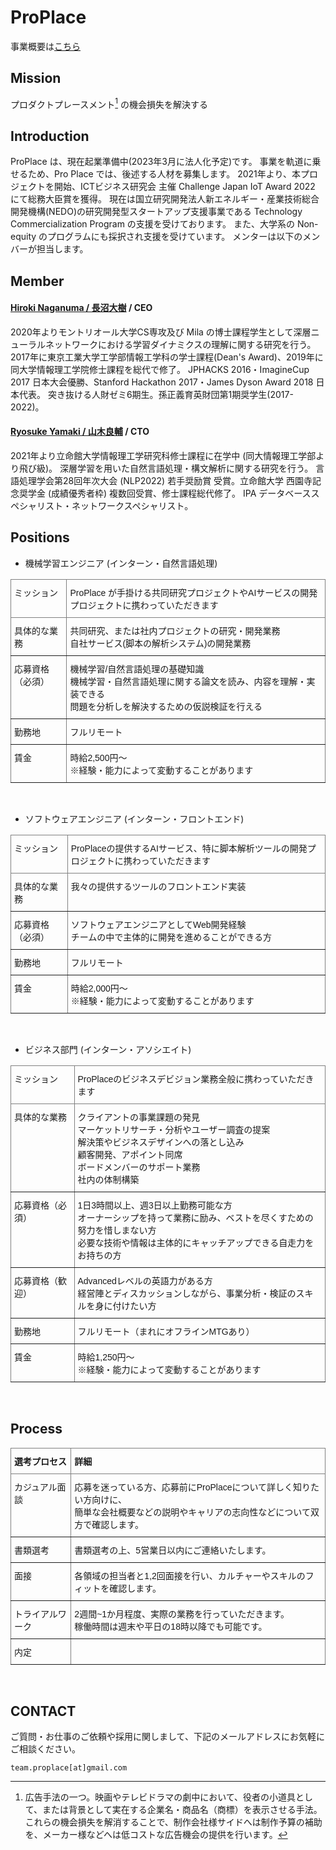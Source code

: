 # ProPlace 

事業概要は[こちら](http://pro-place.site/)

## Mission
プロダクトプレースメント[^1] の機会損失を解決する

## Introduction
ProPlace は、現在起業準備中(2023年3月に法人化予定)です。
事業を軌道に乗せるため、Pro Place では、後述する人材を募集します。
2021年より、本プロジェクトを開始、ICTビジネス研究会 主催 Challenge Japan IoT Award 2022 にて総務大臣賞を獲得。
現在は国立研究開発法人新エネルギー・産業技術総合開発機構(NEDO)の研究開発型スタートアップ支援事業である Technology Commercialization Program の支援を受けております。
また、大学系の Non-equity のプログラムにも採択され支援を受けています。
メンターは以下のメンバーが担当します。

## Member

#### [Hiroki Naganuma / 長沼大樹](https://hiroki11x.github.io/) / CEO

2020年よりモントリオール大学CS専攻及び Mila の博士課程学生として深層ニューラルネットワークにおける学習ダイナミクスの理解に関する研究を行う。
2017年に東京工業大学工学部情報工学科の学士課程(Dean's Award)、2019年に同大学情報理工学院修士課程を総代で修了。
JPHACKS 2016・ImagineCup 2017 日本大会優勝、Stanford Hackathon 2017・James Dyson Award 2018 日本代表。
突き抜ける人財ゼミ6期生。孫正義育英財団第1期奨学生(2017-2022)。 


#### [Ryosuke Yamaki / 山木良輔](https://www.linkedin.com/in/ryosuke-yamaki-b10352163/) / CTO

2021年より立命館大学情報理工学研究科修士課程に在学中 (同大情報理工学部より飛び級)。 深層学習を用いた自然言語処理・構文解析に関する研究を行う。
言語処理学会第28回年次大会 (NLP2022) 若手奨励賞 受賞。立命館大学 西園寺記念奨学金 (成績優秀者枠) 複数回受賞、修士課程総代修了。 
IPA データベーススペシャリスト・ネットワークスペシャリスト。



## Positions
- 機械学習エンジニア (インターン・自然言語処理)

<style type="text/css">
.tg  {border-collapse:collapse;border-spacing:0;}
.tg td{border-color:black;border-style:solid;border-width:1px;font-family:Arial, sans-serif;font-size:14px;
  overflow:hidden;padding:10px 5px;word-break:normal;}
.tg th{border-color:black;border-style:solid;border-width:1px;font-family:Arial, sans-serif;font-size:14px;
  font-weight:normal;overflow:hidden;padding:10px 5px;word-break:normal;}
.tg .tg-0pky{border-color:inherit;text-align:left;vertical-align:top}
</style>
<table class="tg">
<thead>
  <tr>
    <th class="tg-0pky"><span style="font-weight:400;font-style:normal">ミッション</span></th>
    <th class="tg-0pky"><span style="font-weight:400;font-style:normal">ProPlace が手掛ける共同研究プロジェクトやAIサービスの開発プロジェクトに携わっていただきます</span></th>
  </tr>
</thead>
<tbody>
  <tr>
    <td class="tg-0pky"><span style="font-weight:400;font-style:normal">具体的な業務</span></td>
    <td class="tg-0pky">共同研究、または社内プロジェクトの研究・開発業務 <br>自社サービス(脚本の解析システム)の開発業務</td>
  </tr>
  <tr>
    <td class="tg-0pky"><span style="font-weight:400;font-style:normal">応募資格（必須）</span></td>
    <td class="tg-0pky">機械学習/自然言語処理の基礎知識 <br>機械学習・自然言語処理に関する論文を読み、内容を理解・実装できる <br>問題を分析しを解決するための仮説検証を行える</td>
  </tr>
  <tr>
    <td class="tg-0pky"><span style="font-weight:400;font-style:normal">勤務地</span></td>
    <td class="tg-0pky"><span style="font-weight:400;font-style:normal">フルリモート</span></td>
  </tr>
  <tr>
    <td class="tg-0pky">賃金</td>
    <td class="tg-0pky">時給2,500円〜<br>※経験・能力によって変動することがあります</td>
  </tr>
</tbody>
</table>

<br>

<!-- - 機械学習エンジニアインターン (因果推論)

<style type="text/css">
.tg  {border-collapse:collapse;border-spacing:0;}
.tg td{border-color:black;border-style:solid;border-width:1px;font-family:Arial, sans-serif;font-size:14px;
  overflow:hidden;padding:10px 5px;word-break:normal;}
.tg th{border-color:black;border-style:solid;border-width:1px;font-family:Arial, sans-serif;font-size:14px;
  font-weight:normal;overflow:hidden;padding:10px 5px;word-break:normal;}
.tg .tg-0pky{border-color:inherit;text-align:left;vertical-align:top}
</style>
<table class="tg">
<thead>
  <tr>
    <th class="tg-0pky"><span style="font-weight:400;font-style:normal">ミッション</span></th>
    <th class="tg-0pky"><span style="font-weight:400;font-style:normal">ProPlace が手掛ける共同研究プロジェクトやAIサービスの開発プロジェクトに携わっていただきます</span></th>
  </tr>
</thead>
<tbody>
  <tr>
    <td class="tg-0pky"><span style="font-weight:400;font-style:normal">具体的な業務</span></td>
    <td class="tg-0pky">共同研究、または社内プロジェクトの研究・開発業務 <br>自社サービス(プロダクトプレースメントの効果推定システム)の開発業務</td>
  </tr>
  <tr>
    <td class="tg-0pky"><span style="font-weight:400;font-style:normal">応募資格（必須）</span></td>
    <td class="tg-0pky">機械学習/因果推論の基礎知識 <br> 機械学習・因果推論に関する論文を読み、内容を理解・実装できる <br>問題を分析しを解決するための仮説検証を行える</td>
  </tr>
  <tr>
    <td class="tg-0pky"><span style="font-weight:400;font-style:normal">勤務地</span></td>
    <td class="tg-0pky"><span style="font-weight:400;font-style:normal">フルリモート</span></td>
  </tr>
  <tr>
    <td class="tg-0pky">賃金</td>
    <td class="tg-0pky">時給2,500円〜<br>※経験・能力によって変動することがあります</td>
  </tr>
</tbody>
</table>

<br> -->

- ソフトウェアエンジニア (インターン・フロントエンド)

<style type="text/css">
.tg  {border-collapse:collapse;border-spacing:0;}
.tg td{border-color:black;border-style:solid;border-width:1px;font-family:Arial, sans-serif;font-size:14px;
  overflow:hidden;padding:10px 5px;word-break:normal;}
.tg th{border-color:black;border-style:solid;border-width:1px;font-family:Arial, sans-serif;font-size:14px;
  font-weight:normal;overflow:hidden;padding:10px 5px;word-break:normal;}
.tg .tg-0pky{border-color:inherit;text-align:left;vertical-align:top}
</style>
<table class="tg">
<thead>
  <tr>
    <th class="tg-0pky"><span style="font-weight:400;font-style:normal">ミッション</span></th>
    <th class="tg-0pky"><span style="font-weight:400;font-style:normal">ProPlaceの提供するAIサービス、特に脚本解析ツールの開発プロジェクトに携わっていただきます</span></th>
  </tr>
</thead>
<tbody>
  <tr>
    <td class="tg-0pky"><span style="font-weight:400;font-style:normal">具体的な業務</span></td>
    <td class="tg-0pky">我々の提供するツールのフロントエンド実装</td>
  </tr>
  <tr>
    <td class="tg-0pky"><span style="font-weight:400;font-style:normal">応募資格（必須）</span></td>
    <td class="tg-0pky">ソフトウェアエンジニアとしてWeb開発経験 <br>チームの中で主体的に開発を進めることができる方</td>
  </tr>
  <tr>
    <td class="tg-0pky"><span style="font-weight:400;font-style:normal">勤務地</span></td>
    <td class="tg-0pky"><span style="font-weight:400;font-style:normal">フルリモート</span></td>
  </tr>
  <tr>
    <td class="tg-0pky">賃金</td>
    <td class="tg-0pky">時給2,000円〜<br>※経験・能力によって変動することがあります</td>
  </tr>
</tbody>
</table>

<br>

- ビジネス部門 (インターン・アソシエイト)

<style type="text/css">
.tg  {border-collapse:collapse;border-spacing:0;}
.tg td{border-color:black;border-style:solid;border-width:1px;font-family:Arial, sans-serif;font-size:14px;
  overflow:hidden;padding:10px 5px;word-break:normal;}
.tg th{border-color:black;border-style:solid;border-width:1px;font-family:Arial, sans-serif;font-size:14px;
  font-weight:normal;overflow:hidden;padding:10px 5px;word-break:normal;}
.tg .tg-0pky{border-color:inherit;text-align:left;vertical-align:top}
</style>
<table class="tg">
<thead>
  <tr>
    <th class="tg-0pky"><span style="font-weight:400;font-style:normal">ミッション</span></th>
    <th class="tg-0pky"><span style="font-weight:400;font-style:normal">ProPlaceのビジネスデビジョン業務全般に携わっていただきます</span></th>
  </tr>
</thead>
<tbody>
  <tr>
    <td class="tg-0pky"><span style="font-weight:400;font-style:normal">具体的な業務</span></td>
    <td class="tg-0pky">クライアントの事業課題の発見 <br>マーケットリサーチ・分析やユーザー調査の提案  <br>解決策やビジネスデザインへの落とし込み  <br>顧客開発、アポイント同席  <br>ボードメンバーのサポート業務  <br>社内の体制構築 <br></td>
  </tr>
  <tr>
    <td class="tg-0pky"><span style="font-weight:400;font-style:normal">応募資格（必須）</span></td>
    <td class="tg-0pky">1日3時間以上、週3日以上勤務可能な方 <br>オーナーシップを持って業務に励み、ベストを尽くすための努力を惜しまない方 <br>必要な技術や情報は主体的にキャッチアップできる自走力をお持ちの方</td>
  </tr>
  <tr>
    <td class="tg-0pky"><span style="font-weight:400;font-style:normal">応募資格（歓迎）</span></td>
    <td class="tg-0pky">Advancedレベルの英語力がある方 <br>経営陣とディスカッションしながら、事業分析・検証のスキルを身に付けたい方</td>
  </tr>
  <tr>
    <td class="tg-0pky"><span style="font-weight:400;font-style:normal">勤務地</span></td>
    <td class="tg-0pky"><span style="font-weight:400;font-style:normal">フルリモート（まれにオフラインMTGあり）</span></td>
  </tr>
  <tr>
    <td class="tg-0pky">賃金</td>
    <td class="tg-0pky">時給1,250円〜<br>※経験・能力によって変動することがあります</td>
  </tr>
</tbody>
</table>

<br>
      
## Process

<style type="text/css">
.tg  {border-collapse:collapse;border-spacing:0;}
.tg td{border-color:black;border-style:solid;border-width:1px;font-family:Arial, sans-serif;font-size:14px;
  overflow:hidden;padding:10px 5px;word-break:normal;}
.tg th{border-color:black;border-style:solid;border-width:1px;font-family:Arial, sans-serif;font-size:14px;
  font-weight:normal;overflow:hidden;padding:10px 5px;word-break:normal;}
.tg .tg-0pky{border-color:inherit;text-align:left;vertical-align:top}
</style>
<table class="tg">
<thead>
  <tr>
    <th class="tg-0pky"><span style="font-weight:bold">選考プロセス</span></th>
    <th class="tg-0pky"><span style="font-weight:700;font-style:normal">詳細</span></th>
  </tr>
</thead>
<tbody>
  <tr>
    <td class="tg-0pky"><span style="font-weight:400;font-style:normal">カジュアル面談</span></td>
    <td class="tg-0pky">応募を迷っている方、応募前にProPlaceについて詳しく知りたい方向けに、<br>簡単な会社概要などの説明やキャリアの志向性などについて双方で確認します。</td>
  </tr>
  <tr>
    <td class="tg-0pky"><span style="font-weight:400;font-style:normal">書類選考</span></td>
    <td class="tg-0pky"><span style="font-weight:400;font-style:normal">書類選考の上、5営業日以内にご連絡いたします。</span></td>
  </tr>
  <tr>
    <td class="tg-0pky"><span style="font-weight:400;font-style:normal">面接</span></td>
    <td class="tg-0pky"><span style="font-weight:400;font-style:normal">各領域の担当者と1,2回面接を行い、カルチャーやスキルのフィットを確認します。</span></td>
  </tr>
  <tr>
    <td class="tg-0pky"><span style="font-weight:400;font-style:normal">トライアルワーク</span></td>
    <td class="tg-0pky">2週間~1か月程度、実際の業務を行っていただきます。<br>稼働時間は週末や平日の18時以降でも可能です。<br></td>
  </tr>
  <tr>
    <td class="tg-0pky"><span style="font-weight:400;font-style:normal">内定</span></td>
    <td class="tg-0pky"></td>
  </tr>
</tbody>
</table>

<br>

## CONTACT
ご質問・お仕事のご依頼や採用に関しまして、下記のメールアドレスにお気軽にご相談ください。

`team.proplace[at]gmail.com`

[^1]: 広告手法の一つ。映画やテレビドラマの劇中において、役者の小道具として、または背景として実在する企業名・商品名（商標）を表示させる手法。これらの機会損失を解消することで、制作会社様サイドへは制作予算の補助を、メーカー様などへは低コストな広告機会の提供を行います。

